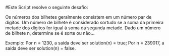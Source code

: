 #Este Script resolve o seguinte desafio:

Os números dos bilhetes geralmente consistem em um número par de dígitos. Um número de bilhete é considerado sortudo se a soma da primeira metade dos dígitos for igual à soma da segunda metade. Dado um número de bilhete n, determine se é sorte ou não...

Exemplo:
Por n = 1230, a saída deve ser
solution(n) = true;
Por n = 239017, a saída deve ser
solution(n) = false.
